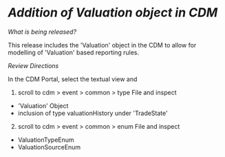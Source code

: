 # *Addition of Valuation object in CDM*

_What is being released?_

This release includes the 'Valuation' object in the CDM to allow for modelling of 'Valuation' based reporting rules.

_Review Directions_

In the CDM Portal, select the textual view and 
1. scroll to cdm > event > common > type File and inspect

  - 'Valuation' Object
  - inclusion of type valuationHistory under 'TradeState'

2. scroll to cdm > event > common > enum File and inspect
  - ValuationTypeEnum
  - ValuationSourceEnum
